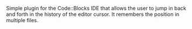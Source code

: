 Simple plugin for the Code::Blocks IDE that allows the user to jump in back and
forth in the history of the editor cursor. It remembers the position in multiple
files.

